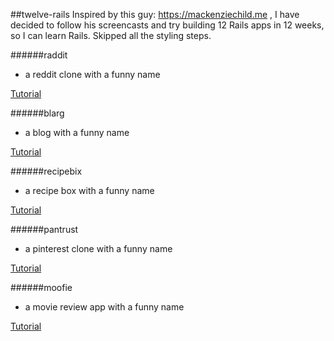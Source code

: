 ##twelve-rails
Inspired by this guy: https://mackenziechild.me , I have decided to follow his screencasts and try building 12 Rails apps in 12 weeks, so I can learn Rails. Skipped all the styling steps.

######raddit
- a reddit clone with a funny name

[Tutorial](https://mackenziechild.me/12-in-12/1/)

######blarg
- a blog with a funny name

[Tutorial](https://mackenziechild.me/12-in-12/2/)

######recipebix
- a recipe box with a funny name

[Tutorial](https://mackenziechild.me/12-in-12/3/)

######pantrust
- a pinterest clone with a funny name

[Tutorial](https://mackenziechild.me/12-in-12/4/)

######moofie
- a movie review app with a funny name

[Tutorial](https://mackenziechild.me/12-in-12/5/)